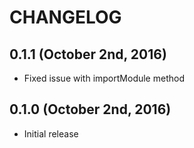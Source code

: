 # CHANGELOG

## 0.1.1 (October 2nd, 2016)

- Fixed issue with importModule method

## 0.1.0 (October 2nd, 2016)

- Initial release
